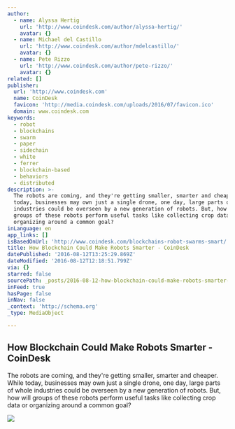 ```yaml
---
author:
  - name: Alyssa Hertig
    url: 'http://www.coindesk.com/author/alyssa-hertig/'
    avatar: {}
  - name: Michael del Castillo
    url: 'http://www.coindesk.com/author/mdelcastillo/'
    avatar: {}
  - name: Pete Rizzo
    url: 'http://www.coindesk.com/author/pete-rizzo/'
    avatar: {}
related: []
publisher:
  url: 'http://www.coindesk.com'
  name: CoinDesk
  favicon: 'http://media.coindesk.com/uploads/2016/07/favicon.ico'
  domain: www.coindesk.com
keywords:
  - robot
  - blockchains
  - swarm
  - paper
  - sidechain
  - white
  - ferrer
  - blockchain-based
  - behaviors
  - distributed
description: >-
  The robots are coming, and they're getting smaller, smarter and cheaper. While
  today, businesses may own just a single drone, one day, large parts of whole
  industries could be overseen by a new generation of robots. But, how will
  groups of these robots perform useful tasks like collecting crop data or
  organizing around a common goal?
inLanguage: en
app_links: []
isBasedOnUrl: 'http://www.coindesk.com/blockchains-robot-swarms-smart/'
title: How Blockchain Could Make Robots Smarter - CoinDesk
datePublished: '2016-08-12T13:25:29.869Z'
dateModified: '2016-08-12T12:18:51.799Z'
via: {}
starred: false
sourcePath: _posts/2016-08-12-how-blockchain-could-make-robots-smarter-coindesk.md
inFeed: true
hasPage: false
inNav: false
_context: 'http://schema.org'
_type: MediaObject

---
```

<article style=""><h1>How Blockchain Could Make Robots Smarter - CoinDesk</h1><p>The robots are coming, and they're getting smaller, smarter and cheaper. While today, businesses may own just a single drone, one day, large parts of whole industries could be overseen by a new generation of robots. But, how will groups of these robots perform useful tasks like collecting crop data or organizing around a common goal?</p><img src="https://media.coindesk.com/uploads/2016/08/robot-future-e1471002131510.jpg" /></article>